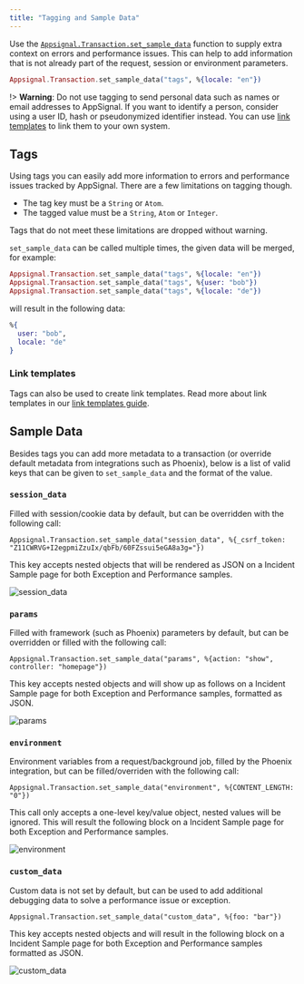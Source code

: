 ```yaml
---
title: "Tagging and Sample Data"
---
```


Use the [`Appsignal.Transaction.set_sample_data`](https://hexdocs.pm/appsignal/Appsignal.Transaction.html#set_sample_data/2) function to supply extra context on errors and
performance issues. This can help to add information that is not already part of
the request, session or environment parameters.

```elixir
Appsignal.Transaction.set_sample_data("tags", %{locale: "en"})
```

!> **Warning**: Do not use tagging to send personal data such as names or email
   addresses to AppSignal. If you want to identify a person, consider using a
   user ID, hash or pseudonymized identifier instead. You can use
   [link templates](/application/link-templates.html) to link them to your own
   system.

## Tags

Using tags you can easily add more information to errors and performance issues
tracked by AppSignal. There are a few limitations on tagging though.

- The tag key must be a `String` or `Atom`.
- The tagged value must be a `String`, `Atom` or `Integer`.

Tags that do not meet these limitations are dropped without warning.

`set_sample_data` can be called multiple times, the given data will be merged, for example:

```elixir
Appsignal.Transaction.set_sample_data("tags", %{locale: "en"})
Appsignal.Transaction.set_sample_data("tags", %{user: "bob"})
Appsignal.Transaction.set_sample_data("tags", %{locale: "de"})
```
will result in the following data:

```elixir
%{
  user: "bob",
  locale: "de"
}
```

### Link templates

Tags can also be used to create link templates. Read more about link templates
in our [link templates guide](/application/link-templates.html).


## Sample Data

Besides tags you can add more metadata to a transaction (or override default metadata from integrations such as Phoenix), below is a list of valid keys that can be given to `set_sample_data` and the format of the value.


### `session_data`

Filled with session/cookie data by default, but can be overridden with the following call:

```
Appsignal.Transaction.set_sample_data("session_data", %{_csrf_token: "Z11CWRVG+I2egpmiZzuIx/qbFb/60FZssui5eGA8a3g="})
```

This key accepts nested objects that will be rendered as JSON on a Incident Sample page for both Exception and Performance samples.

![session_data](/assets/images/screenshots/sample_data/session_data.png)



### `params`
Filled with framework (such as Phoenix) parameters by default, but can be overridden or filled with the following call:

```
Appsignal.Transaction.set_sample_data("params", %{action: "show", controller: "homepage"})
```

This key accepts nested objects and will show up as follows on a Incident Sample page for both Exception and Performance samples, formatted as JSON.

![params](/assets/images/screenshots/sample_data/params.png)



### `environment`
Environment variables from a request/background job, filled by the Phoenix integration, but can be filled/overriden with the following call:

```
Appsignal.Transaction.set_sample_data("environment", %{CONTENT_LENGTH: "0"})
```

This call only accepts a one-level key/value object, nested values will be ignored.
This will result the following block on a Incident Sample page for both Exception and Performance samples.

![environment](/assets/images/screenshots/sample_data/environment.png)



### `custom_data`
Custom data is not set by default, but can be used to add additional debugging data to solve a performance issue or exception.

```
Appsignal.Transaction.set_sample_data("custom_data", %{foo: "bar"})
```
This key accepts nested objects and will result in the following block on a Incident Sample page for both Exception and Performance samples formatted as JSON.

![custom_data](/assets/images/screenshots/sample_data/custom_data.png)
